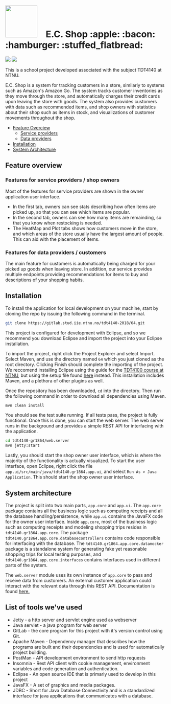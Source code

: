 <h1><img src="https://i.imgur.com/NaEWdZ3.png" width="100" />&nbsp; &nbsp; E.C.
Shop :apple: :bacon: :hamburger: :stuffed_flatbread:</h1>

<img src="https://gitlab.stud.iie.ntnu.no/tdt4140-2018/64/badges/master/build.svg">
<img src="https://gitlab.stud.iie.ntnu.no/tdt4140-2018/64/badges/master/coverage.svg">

This is a school project developed associated with the subject TDT4140 at NTNU.

E.C. Shop is a system for tracking customers in a store, similarly to systems
such as Amazon's Amazon Go. The system tracks customer inventories as they move
through the store, and automatically charges their credit cards upon leaving
the store with goods. The system also provides customers with data such as
recommended items, and shop owners with statistics about their shop such as
items in stock, and visualizations of customer movements throughout the shop.

- [Feature Overciew](#feature-overview)
	- [Service providers](#features-for-service-providers-shop-owners)
	- [Data providers](#features-for-data-providers-customers)
- [Installation](#installation)
- [System Architecture](#system-architecture)

## Feature overview
### Features for service providers / shop owners

Most of the features for service providers are shown in the owner application
user interface. 
* In the first tab, owners can see 
stats describing how often items are picked up, so that you can see which items
are popular. 
* In the second tab, owners can see how many items are remainding,
so that you know when restocking is needed. 
* The HeatMap and Plot tabs shows how
customers move in the store, and which areas of the store usually have the
largest amount of people. This can aid with the placement of items.

### Features for data providers / customers

The main feature for customers is automatically being charged for your picked
up goods when leaving store. In addition, our service provides multiple
endpoints providing recommendations for items to buy and descriptions of your
shopping habits. 

## Installation
To install the application for local development on your machine, start by
cloning the repo by issuing the following command in the terminal.

``` bash
git clone https://gitlab.stud.iie.ntnu.no/tdt4140-2018/64.git
```

This project is configured for development with Eclipse, and so we recommend
you download Eclipse and import the project into your Eclipse installation. 

To import the project, right click the Project Explorer and select Import.
Select Maven, and use the directory named `64` which you just cloned as the root
directory. Clicking Finish should complete the importing of the project. We
reccomend installing Eclipse using the guide for the [TDT4100 course at
NTNU](https://www.ntnu.no/wiki/display/tdt4100/Installasjon+av+Eclipse), but
using the setup file found
[here](https://raw.githubusercontent.com/hallvard/jexercise/master/no.hal.learning/TDT4180.setup)
instead. This installation includes Maven, and a plethora of other plugins as
well.

Once the repository has been downloaded, `cd` into the directory. Then run the
following command in order to download all dependencies using Maven.

```bash
mvn clean install
```

You should see the test suite running. If all tests pass, the project is fully
functional. Once this is done, you can start the web server. The web server
runs in the background and provides a simple REST API for interfacing with the
application.

```bash
cd tdt4140-gr1864/web.server
mvn jetty:start
```

Lastly, you should start the shop owner user interface, which is where the
majority of the functionality is actually visualized. To start the user
interface, open Eclipse, right click the file
`app.ui/src/main/java/tdt4140.gr1864.app.ui`, and select `Run As > Java
Application`. This should start the shop owner user interface.

## System architecture
The project is split into two main parts, `app.core` and `app.ui`. The
`app.core` package contains all the business logic such as computing receipts
and all the database handling/persistence, while `app.ui` contains the JavaFX
code for the owner user interface. Inside `app.core`, most of the business
logic such as computing receipts and modeling shopping trips resides in
`tdt4140.gr1864.app.core`. The package
`tdt4140.gr1864.app.core.databasecontrollers` contains code responsible for
interfacing with the database. The
`tdt4140.gr1864.app.core.datamocker` package is a standalone system
for generating fake yet reasonable shopping trips for local testing purposes,
and `tdt4140.gr1864.app.core.interfaces` contains interfaces used in different
parts of the system. 

The `web.server` module uses its own instance of `app.core` to pass and receive
data from customers. An external customer application could interact with the
relevant data through this REST API. Documentation is found [here.](https://gitlab.stud.iie.ntnu.no/tdt4140-2018/64/blob/sprint-3/tdt4140-gr1864/web.server/README.md)

## List of tools we've used
* Jetty - a http server and servlet engine used as webserver
* Java servlet - a java program for web server
* GitLab - the core program for this project with it's version control using Git.
* Apache Maven - Dependency manager that describes how the programs are built and their dependencies and is used for automatically project building.
* PostMan - API development environment to send http requests
* Insomnia - Rest API client with cookie management, environment variables and code generation and authentication.
* Eclipse - An open source IDE that is primarly used to develop in this project
* JavaFX - A set of graphics and media packages.
* JDBC - Short for Java Database Connectivity and is a standardized interface for java applications that communicates with a database. 
